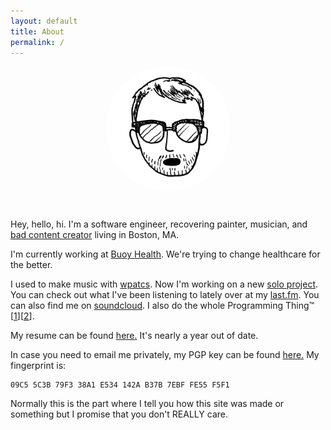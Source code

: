 ```yaml
---
layout: default
title: About
permalink: /
---
```

<div style="text-align:center">
  <img src="img/me.jpg" width="200" align="center" style="margin-bottom:30px; border-radius:200px">
</div>

Hey, hello, hi. I'm a software engineer, recovering painter, musician, and [bad content creator](https://instagram.com/wipeyadocsoff) living in Boston, MA.

I'm currently working at [Buoy Health](https://buoyhealth.com). We're trying to change healthcare for the better.

I used to make music with [wpatcs](http://wpatcs.bandcamp.com). Now I'm working on a new [solo project](https://chrysippusdiedlaughing.bandcamp.com). You can check out what I've been listening to lately over at my [last.fm](http://www.last.fm/user/xyzodiac). You can also find me on [soundcloud](https://soundcloud.com/lazyedit). I also do the whole Programming Thing™ [[1](/projects)][[2](https://github.com/jacobj)].

My resume can be found
[here.](https://www.dropbox.com/s/apwc8uao7rk6tol/Jacob%20Jenkins%20Resume.pdf?dl=0) It's nearly a year out of date.

In case you need to email me privately, my PGP key can be found [here.](key.asc)
My fingerprint is:

```
09C5 5C3B 79F3 38A1 E534 142A B37B 7EBF FE55 F5F1
```

Normally this is the part where I tell you how this site was made or something but I promise that you don't REALLY care.
